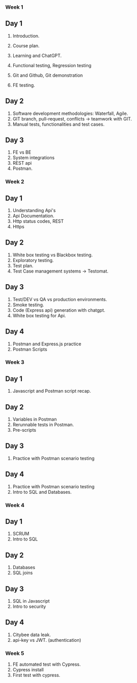 ### Week 1 

## Day 1

1. Introduction.
2. Course plan.
3. Learning and ChatGPT.

4. Functional testing, Regression testing
5. Git and Github, Git demonstration
6. FE testing.

## Day 2

1. Software development methodologies: Waterfall, Agile.
2. GIT branch, pull-request, conflicts -> teamwork with GIT.
3. Manual tests, functionalities and test cases.

## Day 3

1. FE vs BE
2. System integrations
3. REST api
4. Postman.

### Week 2

## Day 1

1. Understanding Api's
2. Api Documentation.
3. Http status codes, REST
4. Https

## Day 2

1. White box testing vs Blackbox testing.
2. Exploratory testing.
3. Test plan.
4. Test Case management systems -> Testomat.

## Day 3
1. Test/DEV vs QA vs production environments.
2. Smoke testing.
3. Code (Express api) generation with chatgpt.
4. White box testing for Api.

## Day 4

1. Postman and Express.js practice
2. Postman Scripts

### Week 3

## Day 1

1. Javascript and Postman script recap.

## Day 2

1. Variables in Postman
2. Rerunnable tests in Postman.
3. Pre-scripts

## Day 3

1. Practice with Postman scenario testing

## Day 4

1. Practice with Postman scenario testing
1. Intro to SQL and Databases.


### Week 4

## Day 1

1. SCRUM
1. Intro to SQL

## Day 2

1. Databases
1. SQL joins

## Day 3

1. SQL in Javascript
2. Intro to security

## Day 4

1. Citybee data leak.
2. api-key vs JWT. (authentication)

### Week 5

1. FE automated test with Cypress.
2. Cypress install
3. First test with cypress.

